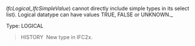 _IfcLogical_IfcSimpleValue_) cannot directly include simple types in its select list). Logical datatype can have values TRUE, FALSE or UNKNOWN._

Type: LOGICAL

> HISTORY&nbsp; New type in IFC2x.